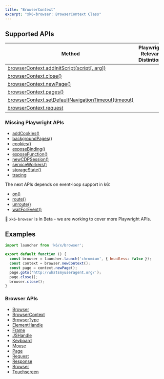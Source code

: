 ```yaml
---
title: "BrowserContext"
excerpt: "xk6-browser: BrowserContext Class"
---
```


<BrowserCompatibility/>

## Supported APIs

| Method | Playwright Relevant Distintions |
| - |  - |
| <a href="https://playwright.dev/docs/api/class-browsercontext#browser-context-add-init-script" target="_blank">browserContext.addInitScript(script[, arg])</a> |   |
| <a href="https://playwright.dev/docs/api/class-browsercontext#browser-context-close" target="_blank" >browserContext.close()</a> |   |
| <a href="https://playwright.dev/docs/api/class-browsercontext#browser-context-new-page" target="_blank" >browserContext.newPage()</a> |   |
| <a href="https://playwright.dev/docs/api/class-browsercontext#browser-context-pages" target="_blank" >browserContext.pages()</a> |   |
| <a href="https://playwright.dev/docs/api/class-browsercontext#browser-context-set-default-navigation-timeout" target="_blank" >browserContext.setDefaultNavigationTimeout(timeout)</a> |   |
| <a href="https://playwright.dev/docs/api/class-browsercontext#browser-context-request" target="_blank" >browserContext.request</a> |   |

### Missing Playwright APIs

<Glossary>

- [addCookies()](https://playwright.dev/docs/api/class-browsercontext/#browsercontextaddcookiescookies)
- [backgroundPages()](https://playwright.dev/docs/api/class-browsercontext#browser-context-background-pages)
- [cookies()](https://playwright.dev/docs/api/class-browsercontext#browser-context-cookies)
- [exposeBinding()](https://playwright.dev/docs/api/class-browsercontext#browser-context-expose-binding)
- [exposeFunction()](https://playwright.dev/docs/api/class-browsercontext#browser-context-expose-function)
- [newCDPSession()](https://playwright.dev/docs/api/class-browsercontext#browser-context-new-cdp-session)
- [serviceWorkers()](https://playwright.dev/docs/api/class-browsercontext/#browser-context-service-workers)
- [storageState()](https://playwright.dev/docs/api/class-browsercontext#browser-context-storage-state)
- [tracing](https://playwright.dev/docs/api/class-browsercontext#browser-context-tracing)

</Glossary>

The next APIs depends on event-loop support in k6:

<Glossary>

- [on()](https://playwright.dev/docs/api/class-browsercontext/#browser-context-event-background-page)
- [route()](https://playwright.dev/docs/api/class-browsercontext/#browser-context-route)
- [unroute()](https://playwright.dev/docs/api/class-browsercontext#browser-context-unroute)
- [waitForEvent()](https://playwright.dev/docs/api/class-browsercontext#browser-context-wait-for-event)

</Glossary>

🚧 `xk6-browser` is in Beta - we are working to cover more Playwright APIs.

## Examples

```javascript
import launcher from 'k6/x/browser';

export default function () {
  const browser = launcher.launch('chromium', { headless: false });
  const context = browser.newContext();
  const page = context.newPage();
  page.goto('http://whatsmyuseragent.org/');
  page.close();
  browser.close();
}
```

### Browser APIs

<Glossary>

-  [Browser](/javascript-api/k6-x-browser/browser/)
-  [BrowserContext](/javascript-api/k6-x-browser/browsercontext/)
-  [BrowserType](/javascript-api/k6-x-browser/browsertype/)
-  [ElementHandle](/javascript-api/k6-x-browser/elementhandle/)
-  [Frame](/javascript-api/k6-x-browser/frame/)
-  [JSHandle](/javascript-api/k6-x-browser/jshandle)
-  [Keyboard](/javascript-api/k6-x-browser/keyboard)
-  [Mouse](/javascript-api/k6-x-browser/mouse/)
-  [Page](/javascript-api/k6-x-browser/page/)
-  [Request](/javascript-api/k6-x-browser/request/)
-  [Response](/javascript-api/k6-x-browser/response/)
-  [Browser](/javascript-api/k6-x-browser/browser/)
-  [Touchscreen](/javascript-api/k6-x-browser/touchscreen/)

</Glossary>